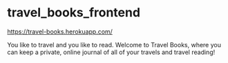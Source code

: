 # travel_books_frontend

https://travel-books.herokuapp.com/

You like to travel and you like to read. Welcome to Travel Books, where you can keep a private, online journal of all of your travels and travel reading!
